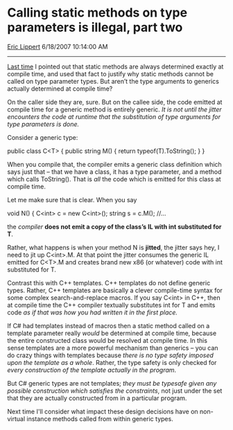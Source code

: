 <div id="page">

# Calling static methods on type parameters is illegal, part two

[Eric Lippert](https://social.msdn.microsoft.com/profile/Eric%20Lippert) 6/18/2007 10:14:00 AM

-----

<div id="content">

<div class="mine">

[Last time](http://blogs.msdn.com/ericlippert/archive/2007/06/14/calling-static-methods-on-type-variables-is-illegal-part-one.aspx) I pointed out that static methods are always determined exactly at compile time, and used that fact to justify why static methods cannot be called on type parameter types. But aren’t the type arguments to generics actually determined at compile time?

On the caller side they are, sure. But on the callee side, the code emitted at compile time for a generic method is entirely generic. *It is not until the jitter encounters the code at runtime that the substitution of type arguments for type parameters is done.*

Consider a generic type:

<span class="code"> </span>

public class C\<T\> { public string M() { return typeof(T).ToString(); } }

When you compile that, the compiler emits a generic class definition which says just that – that we have a class, it has a type parameter, and a method which calls <span class="code">ToString()</span>. That is *all* the code which is emitted for this class at compile time.

Let me make sure that is clear. When you say

<span class="code"> </span>

void N() { C\<int\> c = new C\<int\>(); string s = c.M(); //...

the *compiler* **does not emit a copy of the class’s IL with <span class="code">int</span> substituted for <span class="code">T</span>**.

Rather, what happens is when your method <span class="code">N</span> is **jitted**, the jitter says hey, I need to jit up <span class="code">C\<int\>.M</span>. At that point the jitter consumes the generic IL emitted for <span class="code">C\<T\>.M</span> and creates brand new x86 (or whatever) code with <span class="code">int</span> substituted for <span class="code">T</span>.

Contrast this with C++ templates. C++ templates do not define generic types. Rather, C++ templates are basically a clever compile-time syntax for some complex search-and-replace macros. If you say <span class="code">C\<int\></span> in C++, then at compile time the C++ compiler textually substitutes <span class="code">int</span> for <span class="code">T</span> and emits code *as if that was how you had written it in the first place.*

If C\# had templates instead of macros then a static method called on a template parameter really *would* be determined at compile time, because the entire constructed class would be resolved at compile time. In this sense templates are a more powerful mechanism than generics – you can do crazy things with templates because *there is no type safety imposed upon the template as a whole*. Rather, the type safety is only checked for *every construction of the template actually in the program*.

But C\# generic types are not templates; *they must be typesafe given any possible construction which satisfies the constraints*, not just under the set that they are actually constructed from in a particular program.

Next time I'll consider what impact these design decisions have on non-virtual instance methods called from within generic types.

</div>

</div>

</div>

